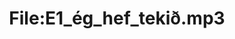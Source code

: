 ---
title: File:E1_ég_hef_tekið.mp3
recording of: ég hef tekið
reading speed: slow
speaker: E
license: CC0
---